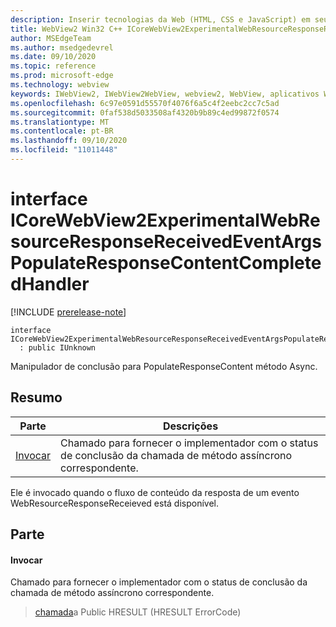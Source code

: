 ```yaml
---
description: Inserir tecnologias da Web (HTML, CSS e JavaScript) em seus aplicativos nativos com o controle WebView2 do Microsoft Edge
title: WebView2 Win32 C++ ICoreWebView2ExperimentalWebResourceResponseReceivedEventArgsPopulateResponseContentCompletedHandler
author: MSEdgeTeam
ms.author: msedgedevrel
ms.date: 09/10/2020
ms.topic: reference
ms.prod: microsoft-edge
ms.technology: webview
keywords: IWebView2, IWebView2WebView, webview2, WebView, aplicativos Win32, Win32, Edge, ICoreWebView2, ICoreWebView2Controller, controle do navegador, HTML Edge, ICoreWebView2ExperimentalWebResourceResponseReceivedEventArgsPopulateResponseContentCompletedHandler
ms.openlocfilehash: 6c97e0591d55570f4076f6a5c4f2eebc2cc7c5ad
ms.sourcegitcommit: 0faf538d5033508af4320b9b89c4ed99872f0574
ms.translationtype: MT
ms.contentlocale: pt-BR
ms.lasthandoff: 09/10/2020
ms.locfileid: "11011448"
---
```

# interface ICoreWebView2ExperimentalWebResourceResponseReceivedEventArgsPopulateResponseContentCompletedHandler 

[!INCLUDE [prerelease-note](../../includes/prerelease-note.md)]

```
interface ICoreWebView2ExperimentalWebResourceResponseReceivedEventArgsPopulateResponseContentCompletedHandler
  : public IUnknown
```

Manipulador de conclusão para PopulateResponseContent método Async.

## Resumo

 Parte                        | Descrições
--------------------------------|---------------------------------------------
[Invocar](#invoke) | Chamado para fornecer o implementador com o status de conclusão da chamada de método assíncrono correspondente.

Ele é invocado quando o fluxo de conteúdo da resposta de um evento WebResourceResponseReceieved está disponível.

## Parte

#### Invocar 

Chamado para fornecer o implementador com o status de conclusão da chamada de método assíncrono correspondente.

> [chamada](#invoke)a Public HRESULT (HRESULT ErrorCode)

